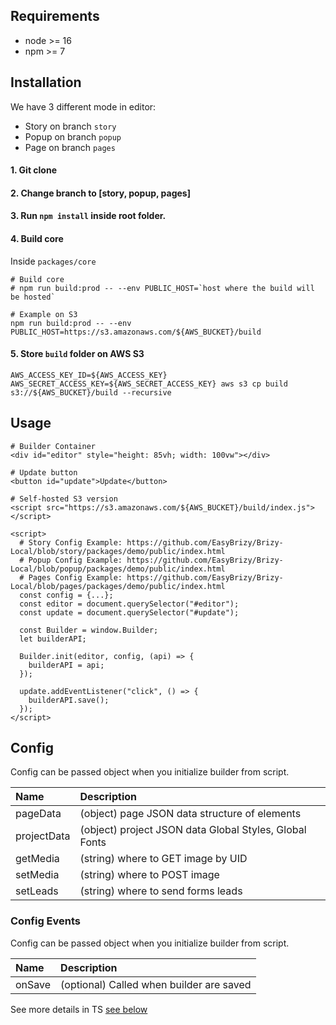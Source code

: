 ## Requirements

- node >= 16
- npm >= 7

## Installation

We have 3 different mode in editor:
- Story on branch `story`
- Popup on branch `popup`
- Page on branch `pages`

#### 1. Git clone
#### 2. Change branch to [story, popup, pages]
#### 3. Run `npm install` inside root folder.
#### 4. Build core

Inside `packages/core`

```shell
# Build core
# npm run build:prod -- --env PUBLIC_HOST=`host where the build will be hosted`

# Example on S3
npm run build:prod -- --env PUBLIC_HOST=https://s3.amazonaws.com/${AWS_BUCKET}/build
```

#### 5. Store `build` folder on AWS S3

```shell
AWS_ACCESS_KEY_ID=${AWS_ACCESS_KEY} AWS_SECRET_ACCESS_KEY=${AWS_SECRET_ACCESS_KEY} aws s3 cp build s3://${AWS_BUCKET}/build --recursive
```

## Usage

```shell
# Builder Container
<div id="editor" style="height: 85vh; width: 100vw"></div>

# Update button
<button id="update">Update</button>

# Self-hosted S3 version
<script src="https://s3.amazonaws.com/${AWS_BUCKET}/build/index.js"></script>

<script>
  # Story Config Example: https://github.com/EasyBrizy/Brizy-Local/blob/story/packages/demo/public/index.html
  # Popup Config Example: https://github.com/EasyBrizy/Brizy-Local/blob/popup/packages/demo/public/index.html
  # Pages Config Example: https://github.com/EasyBrizy/Brizy-Local/blob/pages/packages/demo/public/index.html
  const config = {...};
  const editor = document.querySelector("#editor");
  const update = document.querySelector("#update");

  const Builder = window.Builder;
  let builderAPI;

  Builder.init(editor, config, (api) => {
    builderAPI = api;
  });

  update.addEventListener("click", () => {
    builderAPI.save();
  });
</script>

```

## Config

Config can be passed object when you initialize builder from script.

| Name        | Description                                            |
|:------------|:-------------------------------------------------------|
| pageData    | (object) page JSON data structure of elements          |
| projectData | (object) project JSON data Global Styles, Global Fonts |
| getMedia    | (string) where to GET image by UID                     |
| setMedia    | (string) where to POST image                           |
| setLeads    | (string) where to send forms leads                     |

### Config Events

Config can be passed object when you initialize builder from script.

| Name          | Description                                            |
|:--------------|:-------------------------------------------------------|
| onSave        | (optional) Called when builder are saved               |

See more details in TS [see below](https://github.com/EasyBrizy/Brizy-Local/blob/master/packages/core/src/types/types.ts)
